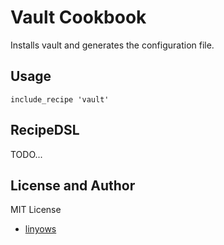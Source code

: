Vault Cookbook
==============

Installs vault and generates the configuration file.

Usage
-----

```
include_recipe 'vault'
```

RecipeDSL
---------

TODO...

License and Author
------------------

MIT License

- [linyows](https://github.com/linyows)
